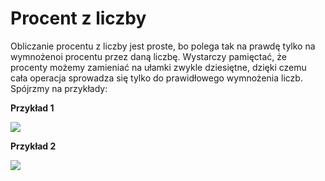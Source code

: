 # **Procent z liczby**

Obliczanie procentu z liczby jest proste, bo polega tak na prawdę tylko na wymnożenoi procentu przez daną liczbę. Wystarczy pamięctać, że procenty możemy zamieniać na ułamki zwykle dziesiętne, dzięki czemu cała operacja sprowadza się tylko do prawidłowego wymnożenia liczb. Spójrzmy na przykłady:

**Przykład 1**

![](./images/06-pic-1.png)

**Przykład 2**

![](./images/06-pic-2.png)
